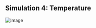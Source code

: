 ## Simulation 4: Temperature
![image](https://github.com/K-Ganesh-Rao/LT_Spice/assets/130823089/7a3c35f2-cd41-4d67-9e1a-3749b0e0be4b)
